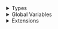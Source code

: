 <details>
<summary>Types</summary>

  - [HapticManager](./HapticManager)
  - [IndexedScrollView.IndexBarItemType](./IndexedScrollView.IndexBarItemType)
  - [IndexedScrollView.SectionPreviewType](./IndexedScrollView.SectionPreviewType)
  - [IndexedScrollViewTextDesign](./IndexedScrollViewTextDesign)

</details>

<details>
<summary>Global Variables</summary>

  - [body](./body)

</details>

<details>
<summary>Extensions</summary>

  - [IndexedScrollView](./IndexedScrollView)

</details>
